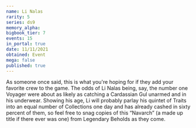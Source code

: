 ```yaml
---
name: Li Nalas
rarity: 5
series: ds9
memory_alpha:
bigbook_tier: 7
events: 15
in_portal: true
date: 11/11/2021
obtained: Event
mega: false
published: true
---
```


As someone once said, this is what you're hoping for if they add your favorite crew to the game. The odds of Li Nalas being, say, the number one Voyager were about as likely as catching a Cardassian Gul unarmed and in his underwear. Showing his age, Li will probably parlay his quintet of Traits into an equal number of Collections one day and has already cashed in sixty percent of them, so feel free to snag copies of this “Navarch” (a made up title if there ever was one) from Legendary Beholds as they come.
